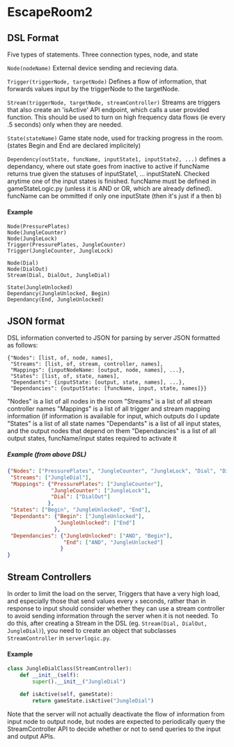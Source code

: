 # EscapeRoom2






## DSL Format
Five types of statements. Three connection types, node, and state

`Node(nodeName)`
External device sending and recieving data.

`Trigger(triggerNode, targetNode)`
Defines a flow of information, that forwards values input by the triggerNode to the targetNode.

`Stream(triggerNode, targetNode, streamController)`
Streams are triggers that also create an 'isActive' API endpoint, which calls a user provided function. This should be used to turn on high frequency data flows (ie every .5 seconds) only when they are needed.

`State(stateName)`
Game state node, used for tracking progress in the room. (states Begin and End are declared implicitely)

`Dependency(outState, funcName, inputState1, inputState2, ...)`
defines a dependancy, where out state goes from inactive to active if funcName returns true given the statuses of inputState1, ... inputStateN. Checked anytime one of the input states is finished. funcName must be defined in gameStateLogic.py (unless it is AND or OR, which are already defined). funcName can be ommitted if only one inputState (then it's just if a then b)

#### Example
```
Node(PressurePlates)
Node(JungleCounter)
Node(JungleLock)
Trigger(PressurePlates, JungleCounter)
Trigger(JungleCounter, JungleLock)

Node(Dial)
Node(DialOut)
Stream(Dial, DialOut, JungleDial)

State(JungleUnlocked)
Dependancy(JungleUnlocked, Begin)
Dependancy(End, JungleUnlocked)
```
## JSON format

DSL information converted to JSON for parsing by server
JSON formatted as follows:
```
{"Nodes": [list, of, node, names],
 "Streams": [list, of, stream, controller, names],
 "Mappings": {inputNodeName: [output, node, names], ...},
 "States": [list, of, state, names],
 "Dependants": {inputState: [output, state, names], ...},
 "Dependancies": {outputState: [funcName, input, state, names]}}
```
"Nodes" is a list of all nodes in the room
"Streams" is a list of all stream controller names
"Mappings" is a list of all trigger and stream mapping information (if information is available for input, which outputs do I update
"States" is a list of all state names
"Dependants" is a list of all input states, and the output nodes that depend on them
"Dependancies" is a list of all output states, funcName/input states required to activate it

##### Example (from above DSL)
```json
{"Nodes": ["PressurePlates", "JungleCounter", "JungleLock", "Dial", "DialOut"],
 "Streams": ["JungleDial"],
 "Mappings": {"PressurePlates": ["JungleCounter"],
              "JungleCounter": ["JungleLock"],
              "Dial": ["DialOut"]
             },
 "States": ["Begin", "JungleUnlocked", "End"],
 "Dependants": {"Begin": ["JungleUnlocked"],
                "JungleUnlocked": ["End"]
               },
 "Dependancies": {"JungleUnlocked": ["AND", "Begin"],
                  "End": ["AND", "JungleUnlocked"]
                 }
}
```

## Stream Controllers
In order to limit the load on the server, Triggers that have a very high load, and especially those that send values every `x` seconds, rather than in response to input should consider whether they can use a stream controller to avoid sending information through the server when it is not needed. To do this, after creating a Stream in the DSL (eg. `Stream(Dial, DialOut, JungleDial)`), you need to create an object that subclasses `StreamController` in `serverlogic.py`.

#### Example
```python
class JungleDialClass(StreamController):
    def __init__(self):
        super().__init__("JungleDial")

    def isActive(self, gameState):
        return gameState.isActive("JungleDial")
```

Note that the server will not actually deactivate the flow of information from input node to output node, but nodes are expected to periodically query the StreamController API to decide whether or not to send queries to the input and output APIs.
